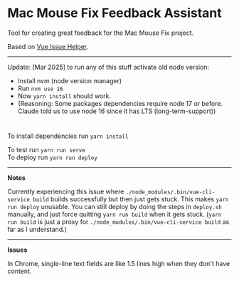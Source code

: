 # Mac Mouse Fix Feedback Assistant

Tool for creating great feedback for the Mac Mouse Fix project.

Based on [Vue Issue Helper](https://github.com/vuejs/vue-issue-helper).
  
--- 

Update: [Mar 2025] to run any of this stuff activate old node version:
- Install nvm (node version manager)
- Run `nvm use 16`
- Now `yarn install` should work.
- (Reasoning: Some packages dependencies require node 17 or before. 
    Claude told us to use node 16 since it has LTS (long-term-support))

#

To install dependencies run `yarn install`

To test run `yarn run serve` \
To deploy run `yarn run deploy`

---

**Notes**

Currently experiencing this issue where `./node_modules/.bin/vue-cli-service build` builds successfully but then just 
gets stuck. This makes `yarn run deploy` unusable. You can still deploy by doing the steps in `deploy.sh` manually,
and just force quitting `yarn run build` when it gets stuck. (`yarn run build` is just a proxy for 
`./node_modules/.bin/vue-cli-service build` as far as I understand.)

---

**Issues**

In Chrome, single-line text fields are like 1.5 lines high when they don't have content.
